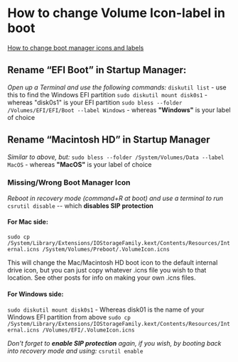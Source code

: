 # How to change Volume Icon-label in boot

[How to change boot manager icons and labels](https://apple.stackexchange.com/questions/410374/how-do-i-change-the-icons-and-labels-in-the-macos-boot-manager)

## Rename “EFI Boot” in Startup Manager:

*Open up a Terminal and use the following commands:*
`diskutil list` - use this to find the Windows EFI partition
`sudo diskutil mount disk0s1` - whereas "disk0s1" is your EFI partition
`sudo bless --folder /Volumes/EFI/EFI/Boot --label Windows` - whereas **"Windows"** is your label of choice

## Rename “Macintosh HD” in Startup Manager

*Similar to above, but:*
`sudo bless --folder /System/Volumes/Data --label MacOS` - whereas **"MacOS"** is your label of choice

### Missing/Wrong Boot Manager Icon

*Reboot in recovery mode (command+R at boot) and use a terminal to run*
`csrutil disable`
-- which **disables SIP protection**

#### For Mac side:

`sudo cp /System/Library/Extensions/IOStorageFamily.kext/Contents/Resources/Internal.icns /System/Volumes/Preboot/.VolumeIcon.icns`

This will change the Mac/Macintosh HD boot icon to the default internal drive icon, but you can just copy whatever .icns file you wish to that location. See other posts for info on making your own .icns files.

#### For Windows side:

`sudo diskutil mount disk0s1` - Whereas disk01 is the name of your Windows EFI partition from above
`sudo cp /System/Library/Extensions/IOStorageFamily.kext/Contents/Resources/Internal.icns /Volumes/EFI/.VolumeIcon.icns`

*Don't forget to **enable SIP protection** again, if you wish, by booting back into recovery mode and using:*
`csrutil enable`